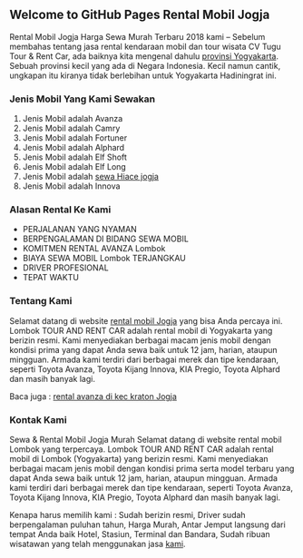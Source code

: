 ## Welcome to GitHub Pages Rental Mobil Jogja

Rental Mobil Jogja Harga Sewa Murah Terbaru 2018 kami – Sebelum membahas tentang jasa rental kendaraan mobil dan tour wisata CV Tugu Tour & Rent Car, ada baiknya kita mengenal dahulu [provinsi Yogyakarta](https://en.wikipedia.org/wiki/Special_Region_of_Yogyakarta). Sebuah provinsi kecil yang ada di Negara Indonesia. Kecil namun cantik, ungkapan itu kiranya tidak berlebihan untuk Yogyakarta Hadiningrat ini.


### Jenis Mobil Yang Kami Sewakan

1. Jenis Mobil adalah Avanza
2. Jenis Mobil adalah Camry
3. Jenis Mobil adalah Fortuner
4. Jenis Mobil adalah Alphard
5. Jenis Mobil adalah Elf Shoft
6. Jenis Mobil adalah Elf Long
7. Jenis Mobil adalah [sewa Hiace jogja](https://cvtugu.com/blog/rental-mobil/rental-hiace-jogja/)
8. Jenis Mobil adalah Innova

### Alasan Rental Ke Kami
- PERJALANAN YANG NYAMAN
- BERPENGALAMAN DI BIDANG SEWA MOBIL
- KOMITMEN RENTAL AVANZA Lombok
- BIAYA SEWA MOBIL Lombok TERJANGKAU
- DRIVER PROFESIONAL
- TEPAT WAKTU

### Tentang Kami
Selamat datang di website [rental mobil Jogja](https://www.cvtugurentcar.com/) yang bisa Anda percaya ini. Lombok TOUR AND RENT CAR adalah rental mobil di Yogyakarta yang berizin resmi. Kami menyediakan berbagai macam jenis mobil dengan kondisi prima yang dapat Anda sewa baik untuk 12 jam, harian, ataupun mingguan. Armada kami terdiri dari berbagai merek dan tipe kendaraan, seperti Toyota Avanza, Toyota Kijang Innova, KIA Pregio, Toyota Alphard dan masih banyak lagi. 

Baca juga : [rental avanza di kec kraton Jogja](https://rentalmobiljogjaaa.wordpress.com/2017/12/07/rental-mobil-avanza-kraton-2018-murah/)

### Kontak Kami
Sewa & Rental Mobil Jogja Murah
Selamat datang di website rental mobil Lombok yang terpercaya. Lombok TOUR AND RENT CAR adalah rental mobil di Lombok (Yogyakarta) yang berizin resmi. Kami menyediakan berbagai macam jenis mobil dengan kondisi prima serta model terbaru yang dapat Anda sewa baik untuk 12 jam, harian, ataupun mingguan. Armada kami terdiri dari berbagai merek dan tipe kendaraan, seperti Toyota Avanza, Toyota Kijang Innova, KIA Pregio, Toyota Alphard dan masih banyak lagi.

Kenapa harus memilih kami  : Sudah berizin resmi, Driver sudah berpengalaman puluhan tahun, Harga Murah, Antar Jemput langsung dari tempat Anda baik Hotel, Stasiun, Terminal dan Bandara, Sudah ribuan wisatawan yang telah menggunakan jasa [kami](https://cvtugurentaljogja.tumblr.com/post/168001802201/kenalan-denga-rental-mobil-yogyakarta-cv-tugu).

